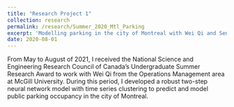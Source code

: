 ```yaml
---
title: "Research Project 1"
collection: research
permalink: /research/Summer_2020_Mtl_Parking
excerpt: 'Modelling parking in the city of Montreal with Wei Qi and Sena Onen Oz '
date: 2020-08-01
---
```


From May to August of 2021, I received the National Science and Engineering Research Council of Canada’s Undergraduate Summer Research Award to work with Wei Qi from the Operations Management area at McGill University. During this period, I developed a robust two-step neural network model with time series clustering to predict and model public parking occupancy in the city of Montreal.

<!--- venue: 'Journal 1' -->
<!--- paperurl: 'http://academicpages.github.io/files/research_summer_2020.pdf' -->
<!--- citation: 'Your Name, You. (2009). &quot;Paper Title Number 1.&quot; <i>Journal 1</i>. 1(1).' -->
